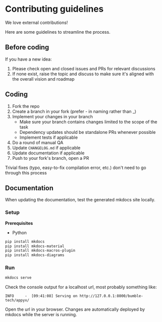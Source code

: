 # Contributing guidelines

We love external contributions! 

Here are some guidelines to streamline the process.


## Before coding

If you have a new idea:

1. Please check open and closed issues and PRs for relevant discussions
2. If none exist, raise the topic and discuss to make sure it's aligned with the overall vision and roadmap

## Coding

1. Fork the repo
2. Create a branch in your fork (prefer - in naming rather than _)
3. Implement your changes in your branch
    - Make sure your branch contains changes limited to the scope of the task
    - Dependency updates should be standalone PRs whenever possible
    - Implement tests if applicable
6. Do a round of manual QA 
8. Update `CHANGELOG.md` if applicable
9. Update documentation if applicable
10. Push to your fork's branch, open a PR

Trivial fixes (typo, easy-to-fix compilation error, etc.) don't need to go through this process


## Documentation

When updating the documentation, test the generated mkdocs site locally.

### Setup

**Prerequisites**

- Python

```bash
pip install mkdocs
pip install mkdocs-material
pip install mkdocs-macros-plugin
pip install mkdocs-diagrams
```


### Run

```bash
mkdocs serve
```

Check the console output for a localhost url, most probably something like:

```
INFO     -  [09:41:08] Serving on http://127.0.0.1:8000/bumble-tech/appyx/
```

Open the url in your browser. Changes are automatically deployed by mkdocs while the server is running.

